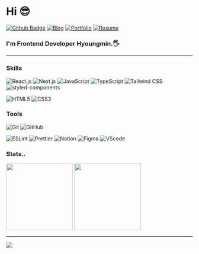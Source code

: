
# Hi 😎

[![Github Badge](https://img.shields.io/badge/-hyoungqu23-0575E6?style=for-the-badge&logo=github&logoColor=white&link=https://github.com/hyoungqu23/)](https://www.github.com/hyoungqu23/)
[![Blog](https://img.shields.io/badge/Blog-0575E6?style=for-the-badge&logoColor=white)](https://minilog.vercel.app/)
[![Portfolio](https://img.shields.io/badge/Portfolio-0575E6?style=for-the-badge&logoColor=white)](https://hyoungmin.vercel.app/)
[![Resume](https://img.shields.io/badge/Resume-0575E6?style=for-the-badge&logoColor=white)](https://hyoungmin.notion.site/148ffdf1a5fe480b865ff6a0de802444)


### I'm Frontend Developer Hyoungmin.🖐️

---

### Skills

![React.js](https://img.shields.io/badge/React-61DAFB?style=for-the-badge&logo=React&logoColor=white)
![Next.js](https://img.shields.io/badge/Next.js-000000?style=for-the-badge&logo=Next.js&logoColor=white)
![JavaScript](https://img.shields.io/badge/JavaScript-F7DF1E?style=for-the-badge&logo=JavaScript&logoColor=white)
![TypeScript](https://img.shields.io/badge/TypeScript-3178C6?style=for-the-badge&logo=TypeScript&logoColor=white)
![Tailwind CSS](https://img.shields.io/badge/TailwindCSS-06B6D4?style=for-the-badge&logo=TailwindCSS&logoColor=white)
![styled-components](https://img.shields.io/badge/styled_components-DB7093?style=for-the-badge&logo=styledcomponents&logoColor=white)

![HTML5](https://img.shields.io/badge/HTML5-E34F26?style=for-the-badge&logo=HTML5&logoColor=white)
![CSS3](https://img.shields.io/badge/CSS3-1572B6?style=for-the-badge&logo=CSS3&logoColor=white)

### Tools

![Git](https://img.shields.io/badge/Git-F05032?style=for-the-badge&logo=Git&logoColor=white)
![GitHub](https://img.shields.io/badge/GitHub-181717?style=for-the-badge&logo=GitHub&logoColor=white)

![ESLint](https://img.shields.io/badge/ESLint-4B32C3?style=for-the-badge&logo=ESLint&logoColor=white)
![Prettier](https://img.shields.io/badge/Prettier-F7B93E?style=for-the-badge&logo=Prettier&logoColor=white)
![Notion](https://img.shields.io/badge/Notion-000000?style=for-the-badge&logo=Notion&logoColor=white)
![Figma](https://img.shields.io/badge/Figma-F24E1E?style=for-the-badge&logo=Figma&logoColor=white)
![VScode](https://img.shields.io/badge/VS%20Code-007ACC?&style=for-the-badge&logo=visualstudiocode&logoColor=white)

### Stats..

<p>
  <img height="180em" src="https://github-readme-stats.vercel.app/api?username=hyoungqu23&show_icons=true&theme=github_dark">
  <img height="180em" src="https://github-readme-stats.vercel.app/api/top-langs/?username=hyoungqu23&hide=html">
</p>

<hr />
<a href="https://hits.seeyoufarm.com"><img src="https://hits.seeyoufarm.com/api/count/incr/badge.svg?url=https%3A%2F%2Fgithub.com%2Fhyoungqu23%2Fhit-counter&count_bg=%2379C83D&title_bg=%23555555&icon=opsgenie.svg&icon_color=%23E7E7E7&title=hits&edge_flat=false"/></a>
